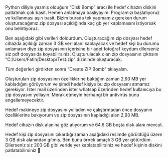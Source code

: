 Python diliyle yazmış olduğum “Disk Bomp” aracı ile hedef cihazın diskini patlatmak çok basit. Hemen anlatmaya başlıyayım. Programızı başlatıyoruz ve kullanması aşırı basit. Bizim burada tek yapmamız gereken durum oluşturacağımız zip dosyası açıldığında kaç gb yer kaplamasını istiyorsak onu belirtiyoruz.


Ben aşağıdaki gibi verileri doldurdum. Oluşturacağım zip dosyası hedef cihazda açıldığı zaman 3 GB veri alanı kaplayacak ve hedef kişi bu durumu anlamasın diye zip dosyasının içerisine bir adet fotoğraf koydum dilerseniz siz pdf dosyasıda koyabilirsiniz. Oluşturulacak olan zip dosyasının çıktısını “C:/Users/Fatih/Desktop/Test.zip” dizininde oluşturacak.


Tüm değerleri girdikten sonra “Create ZIP Bomb” tıklayalım.


Oluşturulan zip dosyasının özelliklerine baktığım zaman 2,93 MB yer kabladığını görüyorum ve şimdi hedef kişiye bu zip dosyasını atmamız gerekiyor. İster mail üzerinden ister whatsap üzerinden hedef kullanıcıya bu zip dosyasını yollayın. Merak etmeyin herhangi bir antivirüs bunu engellemeyecektir.


Hedef makineye zip dosyasını yolladım ve çalıştırmadan önce dosyanın özelliklerine bakıyorum ve zip dosyasının kapladığı alan 2,93 MB.


Hedef cihazın disk alanına göz atıyorum ve 64.6 GB boşta disk alanı mevcut.


Hedef kişi zip dosyasını çıkardığı zaman aşağıdaki resimde görüldüğü üzere 3 GB disk alanından gitmiş. Ben bunu örnek amaçlı 3 GB yer götürdüm. Dilerseniz siz 200 GB gibi veride yer kablatabilirsiniz ve hedef kişinin diskini patlatabilirsiniz 🙂 
